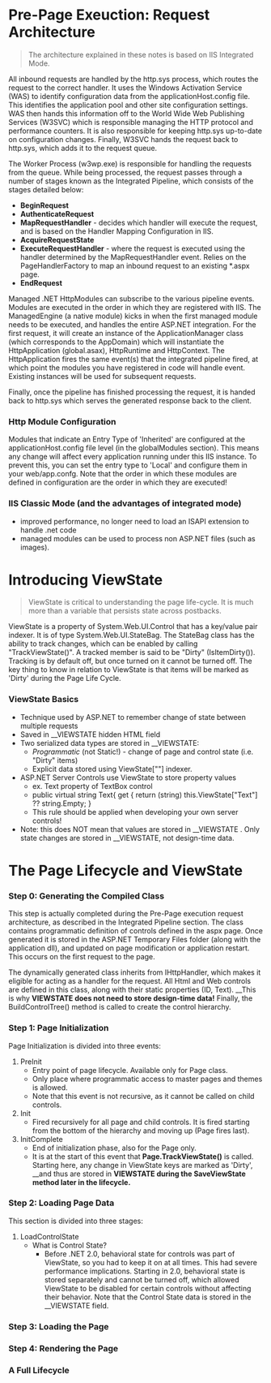 # Pre-Page Exeuction: Request Architecture
> The architecture explained in these notes is based on IIS Integrated Mode.

All inbound requests are handled by the http.sys process, which routes the request to the correct handler. It uses the Windows Activation Service (WAS) to identify configuration data from the applicationHost.config file. This identifies the application pool and other site configuration settings. WAS then hands this information off to the World Wide Web Publishing Services (W3SVC) which is responsible managing the HTTP protocol and performance counters. It is also responsible for keeping http.sys up-to-date on configuration changes. Finally, W3SVC hands the request back to http.sys, which adds it to the request queue.

The Worker Process (w3wp.exe) is responsible for handling the requests from the queue. While being processed, the request passes through a number of stages known as the Integrated Pipeline, which consists of the stages detailed below:

* __BeginRequest__
* __AuthenticateRequest__
* __MapRequestHandler__ - decides which handler will execute the request, and is based on the Handler Mapping Configuration in IIS.
* __AcquireRequestState__
* __ExecuteRequestHandler__ - where the request is executed using the handler determined by the MapRequestHandler event. Relies on the PageHandlerFactory to map an inbound request to an existing *.aspx page.
* __EndRequest__

Managed .NET HttpModules can subscribe to the various pipeline events. Modules are executed in the order in which they are registered with IIS. The ManagedEngine (a native module) kicks in when the first managed module needs to be executed, and handles the entire ASP.NET integration. For the first request, it will create an instance of the ApplicationManager class (which corresponds to the AppDomain) which will instantiate the HttpApplication (global.asax), HttpRuntime and HttpContext. The HttpApplication fires the same event(s) that the integrated pipeline fired, at which point the modules you have registered in code will handle event. Existing instances will be used for subsequent requests. 

Finally, once the pipeline has finished processing the request, it is handed back to http.sys which serves the generated response back to the client. 

### Http Module Configuration

Modules that indicate an Entry Type of 'Inherited' are configured at the applicationHost.config file level (in the globalModules section). This means any change will affect every application running under this IIS instance. To prevent this, you can set the entry type to 'Local' and configure them in your web/app.confg.  Note that the order in which these modules are defined in configuration are the order in which they are executed!

### IIS Classic Mode (and the advantages of integrated mode)

* improved performance, no longer need to load an ISAPI extension to handle .net code
* managed modules can be used to process non ASP.NET files (such as images). 

# Introducing ViewState
> ViewState is critical to understanding the page life-cycle. It is much more than a variable that persists state across postbacks. 

ViewState is a property of System.Web.UI.Control that has a key/value pair indexer. It is of type System.Web.UI.StateBag. The StateBag class has the ability to track changes, which can be enabled by calling "TrackViewState()". A tracked member is said to be "Dirty" (IsItemDirty()). Tracking is by default off, but once turned on it cannot be turned off. The key thing to know in relation to ViewState is that items will be marked as 'Dirty' during the Page Life Cycle.

### ViewState Basics

* Technique used by ASP.NET to remember change of state between multiple requests
* Saved in __VIEWSTATE hidden HTML field
* Two serialized data types are stored in __VIEWSTATE:
    * _Programmatic_ (not Static!) - change of page and control state (i.e. "Dirty" items)
    *  Explicit data stored using ViewState[""] indexer.
* ASP.NET Server Controls use ViewState to store property values
    * ex. Text property of TextBox control
    * public virtual string Text{ get { return (string) this.ViewState["Text"] ?? string.Empty; } 
    * This rule should be applied when developing your own server controls!
* Note: this does NOT mean that values are stored in __VIEWSTATE . Only state changes are stored in __VIEWSTATE, not design-time data.

# The Page Lifecycle and ViewState

### Step 0: Generating the Compiled Class
This step is actually completed during the Pre-Page execution request architecture, as described in the Integrated Pipeline section. The class contains programmatic definition of controls defined in the aspx page. Once generated it is stored in the ASP.NET Temporary Files folder (along with the application dll), and updated on page modification or application restart. This occurs on the first request to the page.

The dynamically generated class inherits from IHttpHandler, which makes it eligible for acting as a handler for the request. All Html and Web controls are defined in this class, along with their static properties (ID, Text). __This is why __VIEWSTATE does not need to store design-time data!__ Finally, the BuildControlTree() method is called to create the control hierarchy. 

### Step 1: Page Initialization
Page Initialization is divided into three events:

1. PreInit
    * Entry point of page lifecycle. Available only for Page class.
    * Only place where programmatic access to master pages and themes is allowed.
    * Note that this event is not recursive, as it cannot be called on child controls.
2. Init
    * Fired recursively for all page and child controls. It is fired starting from the bottom of the hierarchy and moving up (Page fires last). 
3. InitComplete
    * End of initialization phase, also for the Page only.
    * It is at the start of this event that __Page.TrackViewState()__ is called. Starting here, any change in ViewState keys are marked as 'Dirty', __and thus are stored in __VIEWSTATE during the SaveViewState method later in the lifecycle.__

### Step 2: Loading Page Data
This section is divided into three stages:

1. LoadControlState
    * What is Control State? 
        * Before .NET 2.0, behavioral state for controls was part of ViewState, so you had to keep it on at all times. This had severe performance implications.  Starting in 2.0, behavioral state is stored separately and cannot be turned off, which allowed ViewState to be disabled for certain controls without affecting their behavior. Note that the Control State data is stored in the __VIEWSTATE field. 

### Step 3: Loading the Page

### Step 4: Rendering the Page

### A Full Lifecycle



